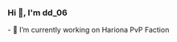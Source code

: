 ### Hi 👋, I'm dd_06

<!--
**dd060606/dd060606** is a ✨ _special_ ✨ repository because its `README.md` (this file) appears on your GitHub profile.

Here are some ideas to get you started:
--!>
- 🔭 I’m currently working on Hariona PvP Faction

